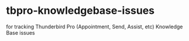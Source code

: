 # tbpro-knowledgebase-issues
for tracking Thunderbird Pro (Appointment, Send, Assist, etc) Knowledge Base issues 
